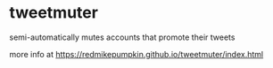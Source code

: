 # tweetmuter
semi-automatically mutes accounts that promote their tweets

more info at https://redmikepumpkin.github.io/tweetmuter/index.html
